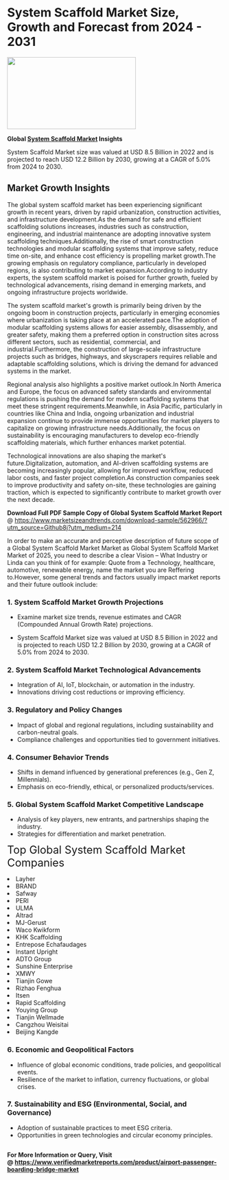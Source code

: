 <H1>System Scaffold Market Size, Growth and Forecast from 2024 - 2031</H1><img class="aligncenter size-medium wp-image-584254" src="https://thirdeyenews.in/wp-content/uploads/2024/09/Global-Market-Research-300x168.jpeg" alt="" width="300" height="168" /><p><strong>Global&nbsp;<a href="https://www.marketsizeandtrends.com/download-sample/562966/?utm_source=Github8j?utm_medium=214">System Scaffold Market</a> Insights</strong></p><p>System Scaffold Market size was valued at USD 8.5 Billion in 2022 and is projected to reach USD 12.2 Billion by 2030, growing at a CAGR of 5.0% from 2024 to 2030.</p><p><h2>Market Growth Insights</h2> <p>The global system scaffold market has been experiencing significant growth in recent years, driven by rapid urbanization, construction activities, and infrastructure development.As the demand for safe and efficient scaffolding solutions increases, industries such as construction, engineering, and industrial maintenance are adopting innovative system scaffolding techniques.Additionally, the rise of smart construction technologies and modular scaffolding systems that improve safety, reduce time on-site, and enhance cost efficiency is propelling market growth.The growing emphasis on regulatory compliance, particularly in developed regions, is also contributing to market expansion.According to industry experts, the system scaffold market is poised for further growth, fueled by technological advancements, rising demand in emerging markets, and ongoing infrastructure projects worldwide.</p> <p>The system scaffold market's growth is primarily being driven by the ongoing boom in construction projects, particularly in emerging economies where urbanization is taking place at an accelerated pace.The adoption of modular scaffolding systems allows for easier assembly, disassembly, and greater safety, making them a preferred option in construction sites across different sectors, such as residential, commercial, and industrial.Furthermore, the construction of large-scale infrastructure projects such as bridges, highways, and skyscrapers requires reliable and adaptable scaffolding solutions, which is driving the demand for advanced systems in the market.</p> <p>Regional analysis also highlights a positive market outlook.In North America and Europe, the focus on advanced safety standards and environmental regulations is pushing the demand for modern scaffolding systems that meet these stringent requirements.Meanwhile, in Asia Pacific, particularly in countries like China and India, ongoing urbanization and industrial expansion continue to provide immense opportunities for market players to capitalize on growing infrastructure needs.Additionally, the focus on sustainability is encouraging manufacturers to develop eco-friendly scaffolding materials, which further enhances market potential.</p> <p>Technological innovations are also shaping the market's future.Digitalization, automation, and AI-driven scaffolding systems are becoming increasingly popular, allowing for improved workflow, reduced labor costs, and faster project completion.As construction companies seek to improve productivity and safety on-site, these technologies are gaining traction, which is expected to significantly contribute to market growth over the next decade.</p> <p><span class=""><strong>Download Full PDF Sample Copy of Global System Scaffold Market Report</strong> @ <a href="https://www.marketsizeandtrends.com/download-sample/562966/?utm_source=Github8j?utm_medium=214" target="_blank">https://www.marketsizeandtrends.com/download-sample/562966/?utm_source=Github8j?utm_medium=214</a></span></p><p>In order to make an accurate and perceptive description of future scope of a Global&nbsp;System Scaffold Market Market as Global&nbsp;System Scaffold Market Market of 2025, you need to describe a clear Vision &ndash; What Industry or Linda can you think of for example: Quote from a Technology, healthcare, automotive, renewable energy, name the market you are Reffering to.However, some general trends and factors usually impact market reports and their future outlook include:</p><h3>1.&nbsp;<strong>System Scaffold Market Growth Projections</strong></h3><ul><li>Examine market size trends, revenue estimates and CAGR (Compounded Annual Growth Rate) projections.</li><li><p>System Scaffold Market size was valued at USD 8.5 Billion in 2022 and is projected to reach USD 12.2 Billion by 2030, growing at a CAGR of 5.0% from 2024 to 2030.</p></li></ul><h3>2.&nbsp;<strong>System Scaffold Market Technological Advancements</strong></h3><ul><li>Integration of AI, IoT, blockchain, or automation in the industry.</li><li>Innovations driving cost reductions or improving efficiency.</li></ul><h3>3.&nbsp;<strong>Regulatory and Policy Changes</strong></h3><ul><li>Impact of global and regional regulations, including sustainability and carbon-neutral goals.</li><li>Compliance challenges and opportunities tied to government initiatives.</li></ul><h3>4.&nbsp;<strong>Consumer Behavior Trends</strong></h3><ul><li>Shifts in demand influenced by generational preferences (e.g., Gen Z, Millennials).</li><li>Emphasis on eco-friendly, ethical, or personalized products/services.</li></ul><h3>5.&nbsp;<strong>Global System Scaffold Market Competitive Landscape</strong></h3><ul><li>Analysis of key players, new entrants, and partnerships shaping the industry.</li><li>Strategies for differentiation and market penetration.</li></ul><p data-pm-slice="1 1 []"><span style="color: inherit; font-family: inherit; font-size: 25px;">Top Global System Scaffold Market Companies</span></p><div class="" data-test-id=""><p><li>Layher</li><li> BRAND</li><li> Safway</li><li> PERI</li><li> ULMA</li><li> Altrad</li><li> MJ-Gerust</li><li> Waco Kwikform</li><li> KHK Scaffolding</li><li> Entrepose Echafaudages</li><li> Instant Upright</li><li> ADTO Group</li><li> Sunshine Enterprise</li><li> XMWY</li><li> Tianjin Gowe</li><li> Rizhao Fenghua</li><li> Itsen</li><li> Rapid Scaffolding</li><li> Youying Group</li><li> Tianjin Wellmade</li><li> Cangzhou Weisitai</li><li> Beijing Kangde</li></p></div><h3>6.&nbsp;<strong>Economic and Geopolitical Factors</strong></h3><ul><li>Influence of global economic conditions, trade policies, and geopolitical events.</li><li>Resilience of the market to inflation, currency fluctuations, or global crises.</li></ul><h3>7.&nbsp;<strong>Sustainability and ESG (Environmental, Social, and Governance)</strong></h3><ul><li>Adoption of sustainable practices to meet ESG criteria.</li><li>Opportunities in green technologies and circular economy principles.</li></ul><h2><strong style="font-size: 14px;">For More Information or Query, Visit @&nbsp;</strong><a style="background-color: #ffffff; font-size: 14px;" href="https://www.marketsizeandtrends.com/report/system-scaffold-market/" target="_blank">https://www.verifiedmarketreports.com/product/airport-passenger-boarding-bridge-market</a></h2>